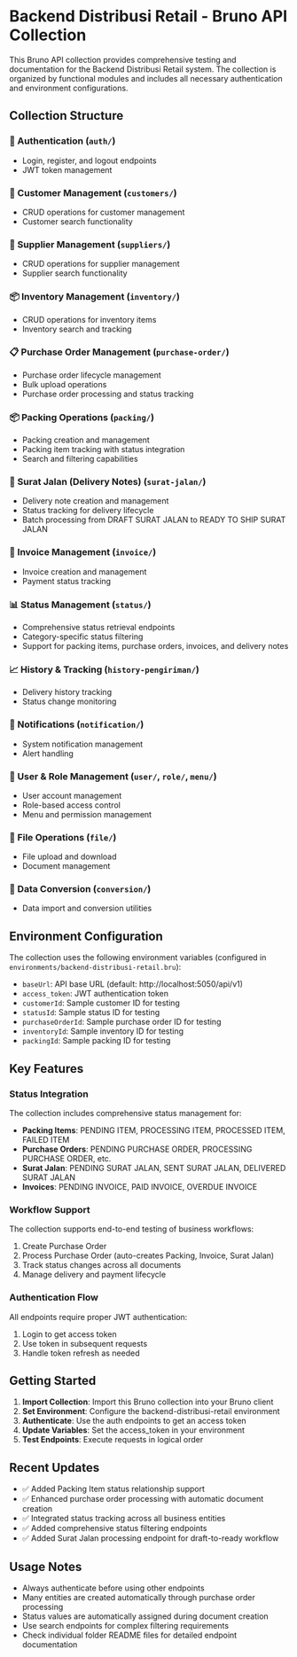 # Backend Distribusi Retail - Bruno API Collection

This Bruno API collection provides comprehensive testing and documentation for the Backend Distribusi Retail system. The collection is organized by functional modules and includes all necessary authentication and environment configurations.

## Collection Structure

### 🔐 Authentication (`auth/`)
- Login, register, and logout endpoints
- JWT token management

### 🏢 Customer Management (`customers/`)
- CRUD operations for customer management
- Customer search functionality

### 🚚 Supplier Management (`suppliers/`)
- CRUD operations for supplier management
- Supplier search functionality

### 📦 Inventory Management (`inventory/`)
- CRUD operations for inventory items
- Inventory search and tracking

### 📋 Purchase Order Management (`purchase-order/`)
- Purchase order lifecycle management
- Bulk upload operations
- Purchase order processing and status tracking

### 📦 Packing Operations (`packing/`)
- Packing creation and management
- Packing item tracking with status integration
- Search and filtering capabilities

### 📄 Surat Jalan (Delivery Notes) (`surat-jalan/`)
- Delivery note creation and management
- Status tracking for delivery lifecycle
- Batch processing from DRAFT SURAT JALAN to READY TO SHIP SURAT JALAN

### 🧾 Invoice Management (`invoice/`)
- Invoice creation and management
- Payment status tracking

### 📊 Status Management (`status/`)
- Comprehensive status retrieval endpoints
- Category-specific status filtering
- Support for packing items, purchase orders, invoices, and delivery notes

### 📈 History & Tracking (`history-pengiriman/`)
- Delivery history tracking
- Status change monitoring

### 🔔 Notifications (`notification/`)
- System notification management
- Alert handling

### 👥 User & Role Management (`user/`, `role/`, `menu/`)
- User account management
- Role-based access control
- Menu and permission management

### 📁 File Operations (`file/`)
- File upload and download
- Document management

### 🔄 Data Conversion (`conversion/`)
- Data import and conversion utilities

## Environment Configuration

The collection uses the following environment variables (configured in `environments/backend-distribusi-retail.bru`):

- `baseUrl`: API base URL (default: http://localhost:5050/api/v1)
- `access_token`: JWT authentication token
- `customerId`: Sample customer ID for testing
- `statusId`: Sample status ID for testing
- `purchaseOrderId`: Sample purchase order ID for testing
- `inventoryId`: Sample inventory ID for testing
- `packingId`: Sample packing ID for testing

## Key Features

### Status Integration
The collection includes comprehensive status management for:
- **Packing Items**: PENDING ITEM, PROCESSING ITEM, PROCESSED ITEM, FAILED ITEM
- **Purchase Orders**: PENDING PURCHASE ORDER, PROCESSING PURCHASE ORDER, etc.
- **Surat Jalan**: PENDING SURAT JALAN, SENT SURAT JALAN, DELIVERED SURAT JALAN
- **Invoices**: PENDING INVOICE, PAID INVOICE, OVERDUE INVOICE

### Workflow Support
The collection supports end-to-end testing of business workflows:
1. Create Purchase Order
2. Process Purchase Order (auto-creates Packing, Invoice, Surat Jalan)
3. Track status changes across all documents
4. Manage delivery and payment lifecycle

### Authentication Flow
All endpoints require proper JWT authentication:
1. Login to get access token
2. Use token in subsequent requests
3. Handle token refresh as needed

## Getting Started

1. **Import Collection**: Import this Bruno collection into your Bruno client
2. **Set Environment**: Configure the backend-distribusi-retail environment
3. **Authenticate**: Use the auth endpoints to get an access token
4. **Update Variables**: Set the access_token in your environment
5. **Test Endpoints**: Execute requests in logical order

## Recent Updates

- ✅ Added Packing Item status relationship support
- ✅ Enhanced purchase order processing with automatic document creation
- ✅ Integrated status tracking across all business entities
- ✅ Added comprehensive status filtering endpoints
- ✅ Added Surat Jalan processing endpoint for draft-to-ready workflow

## Usage Notes

- Always authenticate before using other endpoints
- Many entities are created automatically through purchase order processing
- Status values are automatically assigned during document creation
- Use search endpoints for complex filtering requirements
- Check individual folder README files for detailed endpoint documentation